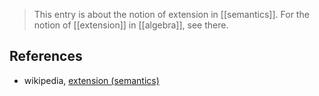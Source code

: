 
> This entry is about the notion of extension in [[semantics]]. For the notion of [[extension]] in [[algebra]], see there.


## References

* wikipedia, [extension (semantics)](http://en.wikipedia.org/wiki/Extension_%28semantics%29)

